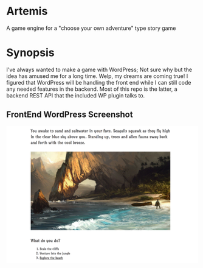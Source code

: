 # Artemis

A game engine for a "choose your own adventure" type story game

# Synopsis

I've always wanted to make a game with WordPress; Not sure why but the idea has amused me for a long time.
Welp, my dreams are coming true! I figured that WordPress will be handling the front end while I can still
code any needed features in the backend. Most of this repo is the latter, a backend REST API that the
included WP plugin talks to.

## FrontEnd WordPress Screenshot

![A screenshot of the front end](images/FrontEnd_ScreenShot.png "WordPress ScreenShot")

